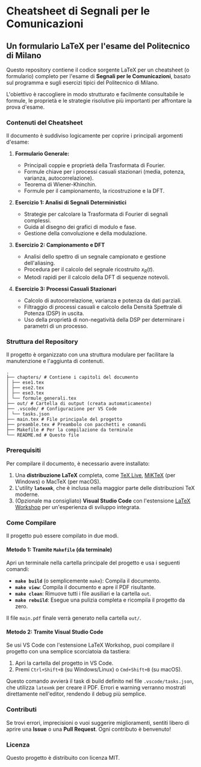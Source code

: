 # Cheatsheet di Segnali per le Comunicazioni

## Un formulario LaTeX per l'esame del Politecnico di Milano

Questo repository contiene il codice sorgente LaTeX per un cheatsheet (o formulario) completo per l'esame di **Segnali per le Comunicazioni**, basato sul programma e sugli esercizi tipici del Politecnico di Milano.

L'obiettivo è raccogliere in modo strutturato e facilmente consultabile le formule, le proprietà e le strategie risolutive più importanti per affrontare la prova d'esame.

### Contenuti del Cheatsheet

Il documento è suddiviso logicamente per coprire i principali argomenti d'esame:

1.  **Formulario Generale:**
    *   Principali coppie e proprietà della Trasformata di Fourier.
    *   Formule chiave per i processi casuali stazionari (media, potenza, varianza, autocorrelazione).
    *   Teorema di Wiener-Khinchin.
    *   Formule per il campionamento, la ricostruzione e la DFT.

2.  **Esercizio 1: Analisi di Segnali Deterministici**
    *   Strategie per calcolare la Trasformata di Fourier di segnali complessi.
    *   Guida al disegno dei grafici di modulo e fase.
    *   Gestione della convoluzione e della modulazione.

3.  **Esercizio 2: Campionamento e DFT**
    *   Analisi dello spettro di un segnale campionato e gestione dell'aliasing.
    *   Procedura per il calcolo del segnale ricostruito $x_R(t)$.
    *   Metodi rapidi per il calcolo della DFT di sequenze notevoli.

4.  **Esercizio 3: Processi Casuali Stazionari**
    *   Calcolo di autocorrelazione, varianza e potenza da dati parziali.
    *   Filtraggio di processi casuali e calcolo della Densità Spettrale di Potenza (DSP) in uscita.
    *   Uso della proprietà di non-negatività della DSP per determinare i parametri di un processo.

### Struttura del Repository

Il progetto è organizzato con una struttura modulare per facilitare la manutenzione e l'aggiunta di contenuti.

```
.
├── chapters/ # Contiene i capitoli del documento
│ ├── ese1.tex
│ ├── ese2.tex
│ ├── ese3.tex
│ └── formule_generali.tex
├── out/ # Cartella di output (creata automaticamente)
├── .vscode/ # Configurazione per VS Code
│ └── tasks.json
├── main.tex # File principale del progetto
├── preamble.tex # Preambolo con pacchetti e comandi
├── Makefile # Per la compilazione da terminale
└── README.md # Questo file
```

### Prerequisiti

Per compilare il documento, è necessario avere installato:

1.  Una **distribuzione LaTeX** completa, come [TeX Live](https://www.tug.org/texlive/), [MiKTeX](https://miktex.org/) (per Windows) o MacTeX (per macOS).
2.  L'utility **`latexmk`**, che è inclusa nella maggior parte delle distribuzioni TeX moderne.
3.  (Opzionale ma consigliato) **Visual Studio Code** con l'estensione [LaTeX Workshop](https://marketplace.visualstudio.com/items?itemName=James-Yu.latex-workshop) per un'esperienza di sviluppo integrata.

### Come Compilare

Il progetto può essere compilato in due modi.

#### Metodo 1: Tramite `Makefile` (da terminale)

Apri un terminale nella cartella principale del progetto e usa i seguenti comandi:

-   **`make build`** (o semplicemente `make`): Compila il documento.
-   **`make view`**: Compila il documento e apre il PDF risultante.
-   **`make clean`**: Rimuove tutti i file ausiliari e la cartella `out`.
-   **`make rebuild`**: Esegue una pulizia completa e ricompila il progetto da zero.

Il file `main.pdf` finale verrà generato nella cartella `out/`.

#### Metodo 2: Tramite Visual Studio Code

Se usi VS Code con l'estensione LaTeX Workshop, puoi compilare il progetto con una semplice scorciatoia da tastiera:

1.  Apri la cartella del progetto in VS Code.
2.  Premi `Ctrl+Shift+B` (su Windows/Linux) o `Cmd+Shift+B` (su macOS).

Questo comando avvierà il task di build definito nel file `.vscode/tasks.json`, che utilizza `latexmk` per creare il PDF. Errori e warning verranno mostrati direttamente nell'editor, rendendo il debug più semplice.

### Contributi

Se trovi errori, imprecisioni o vuoi suggerire miglioramenti, sentiti libero di aprire una **Issue** o una **Pull Request**. Ogni contributo è benvenuto!

### Licenza

Questo progetto è distribuito con licenza MIT.
